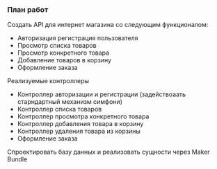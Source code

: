 ### План работ

Создать API для интернет магазина со следующим функционалом: 
  * Авторизация регистрация пользователя
  * Просмотр списка товаров
  * Просмотр конкретного товара
  * Добавление товаров в корзину
  * Оформление заказа

Реализуемые контроллеры
 * Контроллер авторизации и регистрации (задействоаать старндартный механизм симфони)
 * Контроллер списка товаров
 * Контроллер просмотра конкретного товара
 * Контроллер добавления товара в корзину
 * Контроллер удаления товара из корзины
 * Оформление заказа

Спроектировать базу данных и реализовать сущности через Maker Bundle


